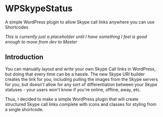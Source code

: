 # WPSkypeStatus #

A simple WordPress plugin to allow Skype call links anywhere you can use Shortcodes

*This is currently just a placeholder until I have something I feel is good enough to move from dev to Master*

## Introduction ##

You can manually layout and write your own Skype Call links in WordPress, but doing that every time can be a hassle. The new Skype URI builder creates the link for you, including pulling the images from the Skype servers for you, but doesn't allow for any sort of differentiation between your Skype statuses - your users won't know if you're online, offline, away, etc.

Thus, I decided to make a simple WordPress plugin that will create structured Skype call links complete with icons and classes for styling from a single shortcode.
